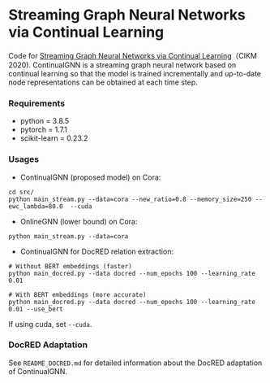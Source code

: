 # Streaming Graph Neural Networks via Continual Learning

Code for [Streaming Graph Neural Networks via Continual Learning](https://dl.acm.org/doi/abs/10.1145/3340531.3411963)（CIKM 2020). ContinualGNN is a streaming graph neural network based on continual learning so that the model is trained incrementally and up-to-date node representations can be obtained at each time step.

### Requirements

* python = 3.8.5
* pytorch = 1.7.1
* scikit-learn = 0.23.2

### Usages

* ContinualGNN (proposed model) on Cora:
```
cd src/
python main_stream.py --data=cora --new_ratio=0.8 --memory_size=250 --ewc_lambda=80.0  --cuda
```
* OnlineGNN (lower bound) on Cora:
```
python main_stream.py --data=cora
```

* ContinualGNN for DocRED relation extraction:
```
# Without BERT embeddings (faster)
python main_docred.py --data docred --num_epochs 100 --learning_rate 0.01

# With BERT embeddings (more accurate)
python main_docred.py --data docred --num_epochs 100 --learning_rate 0.01 --use_bert
```

If using cuda, set `--cuda`.

### DocRED Adaptation

See `README_DOCRED.md` for detailed information about the DocRED adaptation of ContinualGNN.
